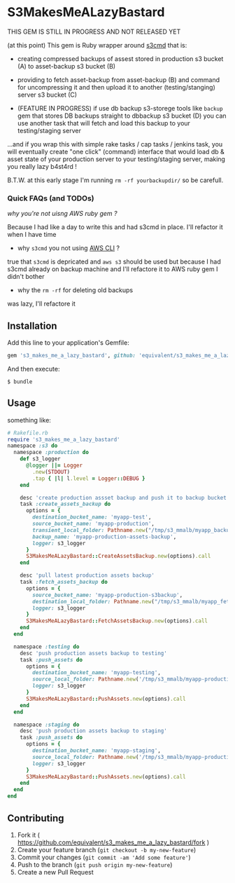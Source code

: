 # S3MakesMeALazyBastard

THIS GEM IS STILL IN PROGRESS AND NOT RELEASED YET


(at this point) This gem is Ruby wrapper around [s3cmd](http://s3tools.org/s3cmd) that
is:

* creating compressed backups of assest stored in production s3 bucket (A) to
  asset-backup s3 bucket (B)
* providing to fetch asset-backup from asset-backup (B) and command for
  uncompressing it and then upload it to  another
  (testing/stanging) server s3 bucket (C)

* (FEATURE IN PROGRESS) if use db backup s3-storege tools like `backup` gem that stores
  DB backups straight to dbbackup s3 bucket (D) you can use another task
  that will fetch and load this backup to your testing/staging server 


...and if you wrap this with simple rake tasks / cap tasks / jenkins
task, you will eventually create "one click" (command) interface that
would load db & asset state of your production server to your testing/staging
server, making you really lazy b4st4rd !

B.T.W. at this early stage I'm running `rm -rf yourbackupdir/` so be
carefull.

### Quick FAQs (and TODOs)

*why you're not uisng AWS ruby gem ?*

Because I had like a day to write this and had s3cmd in place. I'll
refactor it when I have time

* why `s3cmd` you not using [AWS CLI](http://aws.amazon.com/cli/) ?

true that `s3cmd` is depricated and `aws s3` should be used but because
I had s3cmd already on backup machine and I'll refactore it to AWS ruby
gem I didn't bother

* why the `rm -rf` for deleting old backups

was lazy, I'll refactore it

## Installation

Add this line to your application's Gemfile:

```ruby
gem 's3_makes_me_a_lazy_bastard', github: 'equivalent/s3_makes_me_a_lazy_bastard'
```

And then execute:

    $ bundle

## Usage

something like: 

```ruby
# Rakefile.rb
require 's3_makes_me_a_lazy_bastard'
namespace :s3 do
  namespace :production do
    def s3_logger
      @logger ||= Logger
        .new(STDOUT)
        .tap { |l| l.level = Logger::DEBUG }
    end

    desc 'create production assset backup and push it to backup bucket'
    task :create_assets_backup do
      options = {
        destination_bucket_name: 'myapp-test',
        source_bucket_name: 'myapp-production',
        transient_local_folder: Pathname.new("/tmp/s3_mmalb/myapp_backup"),
        backup_name: 'myapp-production-assets-backup',
        logger: s3_logger
      }
      S3MakesMeALazyBastard::CreateAssetsBackup.new(options).call
    end

    desc 'pull latest production assets backup'
    task :fetch_assets_backup do
      options = {
        source_bucket_name: 'myapp-production-s3backup',
        destination_local_folder: Pathname.new("/tmp/s3_mmalb/myapp_fetch"),
        logger: s3_logger
      }
      S3MakesMeALazyBastard::FetchAssetsBackup.new(options).call
    end
  end

  namespace :testing do
    desc 'push production assets backup to testing'
    task :push_assets do
      options = {
        destination_bucket_name: 'myapp-testing',
        source_local_folder: Pathname.new('/tmp/s3_mmalb/myapp-production/uploads'),
        logger: s3_logger
      }
      S3MakesMeALazyBastard::PushAssets.new(options).call
    end
  end

  namespace :staging do
    desc 'push production assets backup to staging'
    task :push_assets do
      options = {
        destination_bucket_name: 'myapp-staging',
        source_local_folder: Pathname.new('/tmp/s3_mmalb/myapp-production/uploads'),
        logger: s3_logger
      }
      S3MakesMeALazyBastard::PushAssets.new(options).call
    end
  end
end
```

## Contributing

1. Fork it ( https://github.com/equivalent/s3_makes_me_a_lazy_bastard/fork )
2. Create your feature branch (`git checkout -b my-new-feature`)
3. Commit your changes (`git commit -am 'Add some feature'`)
4. Push to the branch (`git push origin my-new-feature`)
5. Create a new Pull Request
